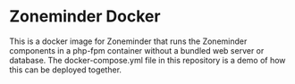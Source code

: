 # Zoneminder Docker

This is a docker image for Zoneminder that runs the Zoneminder components in a php-fpm
container without a bundled web server or database. The docker-compose.yml file in this
repository is a demo of how this can be deployed together.

